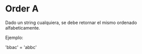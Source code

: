 # Order A

Dado un string cualquiera, se debe retornar el mismo ordenado alfabeticamente.

Ejemplo:

'bbac' = 'abbc'